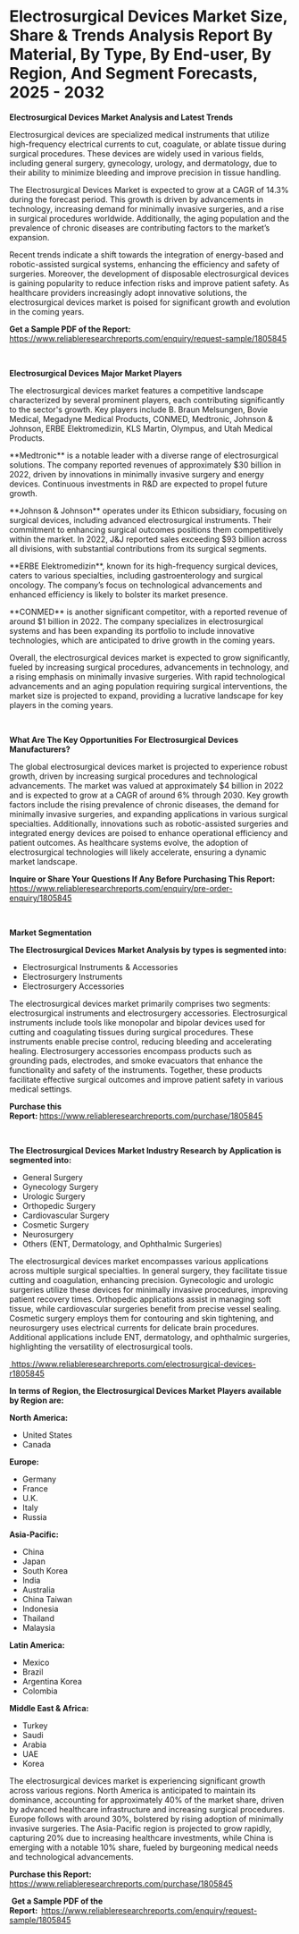 <p><h1>Electrosurgical Devices Market Size, Share & Trends Analysis Report By Material, By Type, By End-user, By Region, And Segment Forecasts, 2025 - 2032</h1></p><p><strong>Electrosurgical Devices Market Analysis and Latest Trends</strong></p>
<p><p>Electrosurgical devices are specialized medical instruments that utilize high-frequency electrical currents to cut, coagulate, or ablate tissue during surgical procedures. These devices are widely used in various fields, including general surgery, gynecology, urology, and dermatology, due to their ability to minimize bleeding and improve precision in tissue handling.</p><p>The Electrosurgical Devices Market is expected to grow at a CAGR of 14.3% during the forecast period. This growth is driven by advancements in technology, increasing demand for minimally invasive surgeries, and a rise in surgical procedures worldwide. Additionally, the aging population and the prevalence of chronic diseases are contributing factors to the market’s expansion.</p><p>Recent trends indicate a shift towards the integration of energy-based and robotic-assisted surgical systems, enhancing the efficiency and safety of surgeries. Moreover, the development of disposable electrosurgical devices is gaining popularity to reduce infection risks and improve patient safety. As healthcare providers increasingly adopt innovative solutions, the electrosurgical devices market is poised for significant growth and evolution in the coming years.</p></p>
<p><strong>Get a Sample PDF of the Report:&nbsp;</strong> <a href="https://www.reliableresearchreports.com/enquiry/request-sample/1805845?utm_campaign=2215&utm_medium=2&utm_source=Github&utm_content=ia&utm_term=13042025&utm_id=electrosurgical-devices">https://www.reliableresearchreports.com/enquiry/request-sample/1805845</a></p>
<p>&nbsp;</p>
<p><strong>Electrosurgical Devices Major Market Players</strong></p>
<p><p>The electrosurgical devices market features a competitive landscape characterized by several prominent players, each contributing significantly to the sector's growth. Key players include B. Braun Melsungen, Bovie Medical, Megadyne Medical Products, CONMED, Medtronic, Johnson & Johnson, ERBE Elektromedizin, KLS Martin, Olympus, and Utah Medical Products.</p><p>**Medtronic** is a notable leader with a diverse range of electrosurgical solutions. The company reported revenues of approximately $30 billion in 2022, driven by innovations in minimally invasive surgery and energy devices. Continuous investments in R&D are expected to propel future growth.</p><p>**Johnson & Johnson** operates under its Ethicon subsidiary, focusing on surgical devices, including advanced electrosurgical instruments. Their commitment to enhancing surgical outcomes positions them competitively within the market. In 2022, J&J reported sales exceeding $93 billion across all divisions, with substantial contributions from its surgical segments.</p><p>**ERBE Elektromedizin**, known for its high-frequency surgical devices, caters to various specialties, including gastroenterology and surgical oncology. The company’s focus on technological advancements and enhanced efficiency is likely to bolster its market presence.</p><p>**CONMED** is another significant competitor, with a reported revenue of around $1 billion in 2022. The company specializes in electrosurgical systems and has been expanding its portfolio to include innovative technologies, which are anticipated to drive growth in the coming years.</p><p>Overall, the electrosurgical devices market is expected to grow significantly, fueled by increasing surgical procedures, advancements in technology, and a rising emphasis on minimally invasive surgeries. With rapid technological advancements and an aging population requiring surgical interventions, the market size is projected to expand, providing a lucrative landscape for key players in the coming years.</p></p>
<p>&nbsp;</p>
<p><strong>What Are The Key Opportunities For Electrosurgical Devices Manufacturers?</strong></p>
<p><p>The global electrosurgical devices market is projected to experience robust growth, driven by increasing surgical procedures and technological advancements. The market was valued at approximately $4 billion in 2022 and is expected to grow at a CAGR of around 6% through 2030. Key growth factors include the rising prevalence of chronic diseases, the demand for minimally invasive surgeries, and expanding applications in various surgical specialties. Additionally, innovations such as robotic-assisted surgeries and integrated energy devices are poised to enhance operational efficiency and patient outcomes. As healthcare systems evolve, the adoption of electrosurgical technologies will likely accelerate, ensuring a dynamic market landscape.</p></p>
<p><strong>Inquire or Share Your Questions If Any Before Purchasing This Report:</strong> <a href="https://www.reliableresearchreports.com/enquiry/pre-order-enquiry/1805845?utm_campaign=2215&utm_medium=2&utm_source=Github&utm_content=ia&utm_term=13042025&utm_id=electrosurgical-devices">https://www.reliableresearchreports.com/enquiry/pre-order-enquiry/1805845</a></p>
<p>&nbsp;</p>
<p><strong>Market Segmentation</strong></p>
<p><strong>The Electrosurgical Devices Market Analysis by types is segmented into:</strong></p>
<p><ul><li>Electrosurgical Instruments & Accessories</li><li>Electrosurgery Instruments</li><li>Electrosurgery Accessories</li></ul></p>
<p><p>The electrosurgical devices market primarily comprises two segments: electrosurgical instruments and electrosurgery accessories. Electrosurgical instruments include tools like monopolar and bipolar devices used for cutting and coagulating tissues during surgical procedures. These instruments enable precise control, reducing bleeding and accelerating healing. Electrosurgery accessories encompass products such as grounding pads, electrodes, and smoke evacuators that enhance the functionality and safety of the instruments. Together, these products facilitate effective surgical outcomes and improve patient safety in various medical settings.</p></p>
<p><strong>Purchase this Report:&nbsp;</strong><a href="https://www.reliableresearchreports.com/purchase/1805845?utm_campaign=2215&utm_medium=2&utm_source=Github&utm_content=ia&utm_term=13042025&utm_id=electrosurgical-devices">https://www.reliableresearchreports.com/purchase/1805845</a></p>
<p>&nbsp;</p>
<p><strong>The Electrosurgical Devices Market Industry Research by Application is segmented into:</strong></p>
<p><ul><li>General Surgery</li><li>Gynecology Surgery</li><li>Urologic Surgery</li><li>Orthopedic Surgery</li><li>Cardiovascular Surgery</li><li>Cosmetic Surgery</li><li>Neurosurgery</li><li>Others (ENT, Dermatology, and Ophthalmic Surgeries)</li></ul></p>
<p><p>The electrosurgical devices market encompasses various applications across multiple surgical specialties. In general surgery, they facilitate tissue cutting and coagulation, enhancing precision. Gynecologic and urologic surgeries utilize these devices for minimally invasive procedures, improving patient recovery times. Orthopedic applications assist in managing soft tissue, while cardiovascular surgeries benefit from precise vessel sealing. Cosmetic surgery employs them for contouring and skin tightening, and neurosurgery uses electrical currents for delicate brain procedures. Additional applications include ENT, dermatology, and ophthalmic surgeries, highlighting the versatility of electrosurgical tools.</p></p>
<p><a href="https://www.reliableresearchreports.com/electrosurgical-devices-r1805845?utm_campaign=2215&utm_medium=2&utm_source=Github&utm_content=ia&utm_term=13042025&utm_id=electrosurgical-devices">&nbsp;https://www.reliableresearchreports.com/electrosurgical-devices-r1805845</a></p>
<p><strong>In terms of Region, the Electrosurgical Devices Market Players available by Region are:</strong></p>
<p>
    <p> <strong> North America: </strong>
        <ul>
            <li>United States</li>
            <li>Canada</li>
        </ul>
        </p> 
    <p> <strong> Europe: </strong>
        <ul>
            <li>Germany</li>
            <li>France</li>
            <li>U.K.</li>
            <li>Italy</li>
            <li>Russia</li>
        </ul>
        </p> 
    <p> <strong> Asia-Pacific: </strong>
        <ul>
            <li>China</li>
            <li>Japan</li>
            <li>South Korea</li>
            <li>India</li>
            <li>Australia</li>
            <li>China Taiwan</li>
            <li>Indonesia</li>
            <li>Thailand</li>
            <li>Malaysia</li>
        </ul>
        </p> 
    <p> <strong> Latin America: </strong>
        <ul>
            <li>Mexico</li>
            <li>Brazil</li>
            <li>Argentina Korea</li>
            <li>Colombia</li>
        </ul>
        </p> 
    <p> <strong> Middle East & Africa: </strong>
        <ul>
            <li>Turkey</li>
            <li>Saudi</li>
            <li>Arabia</li>
            <li>UAE</li>
            <li>Korea</li>
        </ul>
    </p>
    </p>
<p><p>The electrosurgical devices market is experiencing significant growth across various regions. North America is anticipated to maintain its dominance, accounting for approximately 40% of the market share, driven by advanced healthcare infrastructure and increasing surgical procedures. Europe follows with around 30%, bolstered by rising adoption of minimally invasive surgeries. The Asia-Pacific region is projected to grow rapidly, capturing 20% due to increasing healthcare investments, while China is emerging with a notable 10% share, fueled by burgeoning medical needs and technological advancements.</p></p>
<p><strong>Purchase this Report: </strong><a href="https://www.reliableresearchreports.com/purchase/1805845?utm_campaign=2215&utm_medium=2&utm_source=Github&utm_content=ia&utm_term=13042025&utm_id=electrosurgical-devices">https://www.reliableresearchreports.com/purchase/1805845</a></p>
<p>&nbsp;<strong>Get a Sample PDF of the Report:&nbsp;&nbsp;</strong><a href="https://www.reliableresearchreports.com/enquiry/request-sample/1805845?utm_campaign=2215&utm_medium=2&utm_source=Github&utm_content=ia&utm_term=13042025&utm_id=electrosurgical-devices">https://www.reliableresearchreports.com/enquiry/request-sample/1805845</a></p>
<p><strong></strong></p>
<p><p></p><p></p><p></p></p>